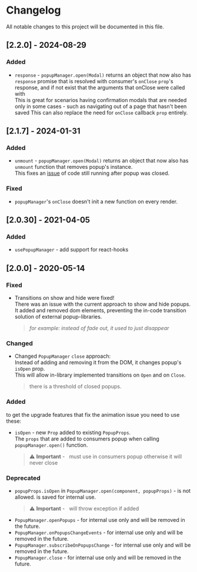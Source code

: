 # Changelog
All notable changes to this project will be documented in this file.


## [2.2.0] - 2024-08-29
### Added
- `response` - `popupManager.open(Modal)` returns an object that now also has `response` promise that is resolved with consumer's `onClose` `prop`'s response, and if not exist that the arguments that onClose were called with <br>
  This is great for scenarios having confirmation modals that are needed only in some cases - such as navigating out of a page that hasn't been saved
  This can also replace the need for `onClose` callback `prop` entirely.

## [2.1.7] - 2024-01-31
### Added
- `unmount` - `popupManager.open(Modal)` returns an object that now also has `unmount` function that removes popup's instance. <br>
  This fixes an [issue](https://github.com/wix-incubator/react-popup-manager/issues/19) of code still running after popup was closed.
### Fixed
- `popupManager`'s `onClose` doesn't init a new function on every render.

## [2.0.30] - 2021-04-05
### Added
- `usePopupManager` - add support for react-hooks

## [2.0.0] - 2020-05-14
### Fixed
- Transitions on show and hide were fixed! <br>
  There was an issue with the current approach to show and hide popups.<br>
  It added and removed dom elements, preventing the in-code transition solution of external popup-libraries.<br>
  ><i>for example: instead of fade out, it used to just disappear</i>
### Changed
- Changed `PopupManager` `close` approach:<br>
  Instead of adding and removing it from the DOM, it changes popup's `isOpen` prop.<br>
  This will allow in-library implemented transitions on `Open` and on `Close`.<br>
  > there is a threshold of closed popups.
### Added
to get the upgrade features that fix the animation issue you need to use these:
- `isOpen` - new `Prop` added to existing `PopupProps`. <br>
  The `props` that are added to consumers popup when calling `popupManager.open()` function.<br>
 
  >:warning:&nbsp;**Important** - &nbsp; must use in consumers popup otherwise it will never close

### Deprecated
- `popupProps.isOpen` in `PopupManager.open(component, popupProps)`  - is not allowed. is saved for internal use.
  >:warning:&nbsp;**Important** - &nbsp; will throw exception if added
- `PopupManager.openPopups`  - for internal use only and will be removed in the future.
- `PopupManager.onPopupsChangeEvents`  - for internal use  only and will be removed in the future.
- `PopupManager.subscribeOnPopupsChange`  - for internal use  only and will be removed in the future.
- `PopupManager.close`  - for internal use  only and will be removed in the future.




